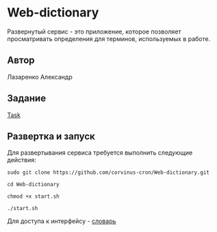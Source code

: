 # Web-dictionary
Развернутый сервис - это приложение, которое позволяет просматривать определения для терминов, используемых в работе.
## Автор
Лазаренко Александр
## Задание
[Task](https://github.com/corvinus-cron/Web-dictionary/blob/main/task.md)
## Развертка и запуск
Для развертывания сервиса требуется выполнить следующие действия:
```shell script
sudo git clone https://github.com/corvinus-cron/Web-dictionary.git

cd Web-dictionary

chmod +x start.sh

./start.sh
```
Для доступа к интерфейсу - [словарь](http://localhost/)
